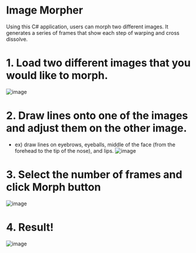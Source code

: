 # Image Morpher
Using this C# application, users can morph two different images.
It generates a series of frames that show each step of warping and cross dissolve.

# 1. Load two different images that you would like to morph.
![image](https://user-images.githubusercontent.com/43196121/86993649-60e39880-c159-11ea-8d94-71658ae57944.png)

# 2. Draw lines onto one of the images and adjust them on the other image.
- ex) draw lines on eyebrows, eyeballs, middle of the face (from the forehead to the tip of the nose), and lips.
![image](https://user-images.githubusercontent.com/43196121/86993846-e6674880-c159-11ea-9797-fd2570f49a86.png)

# 3. Select the number of frames and click Morph button
![image](https://user-images.githubusercontent.com/43196121/86994876-6d1d2500-c15c-11ea-8111-a79786a30bd9.png)

# 4. Result!
![image](https://user-images.githubusercontent.com/43196121/86994447-3b578e80-c15b-11ea-81f4-e53a64dbd520.png)

